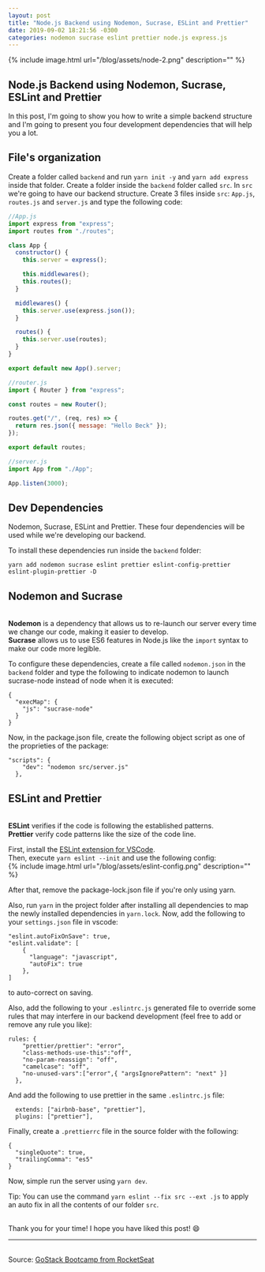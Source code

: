 ```yaml
---
layout: post
title: "Node.js Backend using Nodemon, Sucrase, ESLint and Prettier"
date: 2019-09-02 18:21:56 -0300
categories: nodemon sucrase eslint prettier node.js express.js
---
```


{% include image.html url="/blog/assets/node-2.png" description="" %}

## Node.js Backend using Nodemon, Sucrase, ESLint and Prettier

In this post, I'm going to show you how to write a simple backend structure and I'm going to present you four development dependencies that will help you a lot.

## File's organization

Create a folder called `backend` and run `yarn init -y` and `yarn add express` inside
that folder. Create a folder inside the `backend` folder called `src`. In `src` we're
going to have our backend structure. Create 3 files inside `src`: `App.js`, `routes.js`
and `server.js` and type the following code:

```javascript
//App.js
import express from "express";
import routes from "./routes";

class App {
  constructor() {
    this.server = express();

    this.middlewares();
    this.routes();
  }

  middlewares() {
    this.server.use(express.json());
  }

  routes() {
    this.server.use(routes);
  }
}

export default new App().server;
```

```javascript
//router.js
import { Router } from "express";

const routes = new Router();

routes.get("/", (req, res) => {
  return res.json({ message: "Hello Beck" });
});

export default routes;
```

```javascript
//server.js
import App from "./App";

App.listen(3000);
```

## Dev Dependencies
Nodemon, Sucrase, ESLint and Prettier. These four dependencies will be used while we're developing our backend.

To install these dependencies run inside the `backend` folder:

```console
yarn add nodemon sucrase eslint prettier eslint-config-prettier eslint-plugin-prettier -D
```
## Nodemon and Sucrase
<br>**Nodemon** is a dependency that allows us to re-launch our server every time we change our code, making it easier to develop.
<br>**Sucrase** allows us to use ES6 features in Node.js like the `import` syntax to make our code more legible.

To configure these dependencies, create a file called `nodemon.json` in the `backend` folder and type the following to indicate nodemon to launch sucrase-node instead of node when it is executed:

```
{
  "execMap": {
    "js": "sucrase-node"
  }
}

```

Now, in the package.json file, create the following object script as one of the proprieties of the package:

```
"scripts": {
    "dev": "nodemon src/server.js"
  },
```

## ESLint and Prettier
<br>**ESLint** verifies if the code is following the established patterns.
<br>**Prettier** verify code patterns like the size of the code line.

First, install the [ESLint extension for VSCode](https://marketplace.visualstudio.com/items?itemName=dbaeumer.vscode-eslint).  
Then, execute `yarn eslint --init` and use the following config:  
{% include image.html url="/blog/assets/eslint-config.png" description="" %}  

After that, remove the package-lock.json file if you're only using yarn. 

Also, run `yarn` in the project folder after installing all dependencies to map the newly installed dependencies in `yarn.lock`. Now, add the following to your `settings.json` file in vscode:

```
"eslint.autoFixOnSave": true,
"eslint.validate": [
    {
      "language": "javascript",
      "autoFix": true
    },
]
```

to auto-correct on saving.

Also, add the following to your `.eslintrc.js` generated file to override some rules that may interfere in our backend development (feel free to add or remove any rule you like):

```
rules: {
    "prettier/prettier": "error",
    "class-methods-use-this":"off",
    "no-param-reassign": "off",
    "camelcase": "off",
    "no-unused-vars":["error",{ "argsIgnorePattern": "next" }]
  },
```

And add the following to use prettier in the same `.eslintrc.js` file:

```
  extends: ["airbnb-base", "prettier"],
  plugins: ["prettier"],
```

Finally, create a `.prettierrc` file in the source folder with the following:

```
{
  "singleQuote": true,
  "trailingComma": "es5"
}
```

Now, simple run the server using `yarn dev`.

Tip: You can use the command `yarn eslint --fix src --ext .js` to apply an auto fix
in all the contents of our folder `src`.

<br>Thank you for your time! I hope you have liked this post! :smile:

---

<br>Source: [GoStack Bootcamp from RocketSeat][rocketseat]

[rocketseat]: https://rocketseat.com.br/
